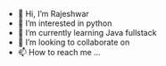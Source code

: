 - 👋 Hi, I’m Rajeshwar
- 👀 I’m interested in python 
- 🌱 I’m currently learning Java fullstack 
- 💞️ I’m looking to collaborate on 
- 📫 How to reach me ...

<!---
rajeshwar2007/rajeshwar2007 is a ✨ special ✨ repository because its `README.md` (this file) appears on your GitHub profile.
You can click the Preview link to take a look at your changes.
--->
